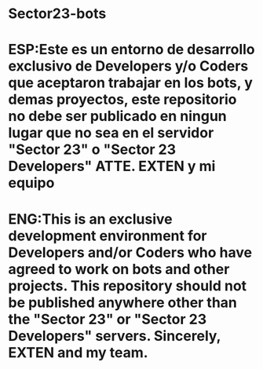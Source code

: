 # Sector23-bots 
# ESP:Este es un entorno de desarrollo exclusivo de Developers y/o Coders que aceptaron trabajar en los bots, y demas proyectos, este repositorio no debe ser publicado en ningun lugar que no sea en el servidor "Sector 23" o "Sector 23 Developers" ATTE. EXTEN y mi equipo
# ENG:This is an exclusive development environment for Developers and/or Coders who have agreed to work on bots and other projects. This repository should not be published anywhere other than the "Sector 23" or "Sector 23 Developers" servers. Sincerely, EXTEN and my team.